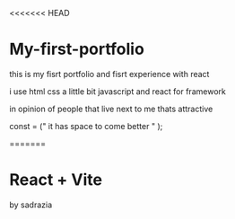 <<<<<<< HEAD
# My-first-portfolio

this is my fisrt portfolio and fisrt experience with react

i use html css a little bit javascript and react for framework

in opinion of people that live next to me thats attractive

const = (" it has space to come better " );

=======
# React + Vite
 by sadrazia
